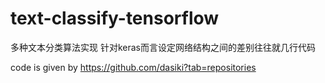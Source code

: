 # text-classify-tensorflow
多种文本分类算法实现
针对keras而言设定网络结构之间的差别往往就几行代码

code is given by https://github.com/dasiki?tab=repositories